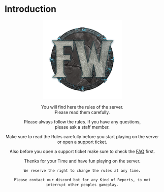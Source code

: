 # Introduction

<div align="center">
<img src="_media/logo.png" alt="support">

You will find here the rules of the server. <br>Please read them carefully.

Please always follow the rules. If you have any questions, <br>please ask a staff member.

Make sure to read the Rules carefully before you start playing on the server or open a support ticket.

Also before you open a support ticket make sure to check the [FAQ](rules/faq.md) first.

Thenks for your Time and have fun playing on the server.

```
We reserve the right to change the rules at any time.
```

```
Please contact our discord bot for any Kind of Reports, to not interrupt other peoples gameplay.
```

</div>
